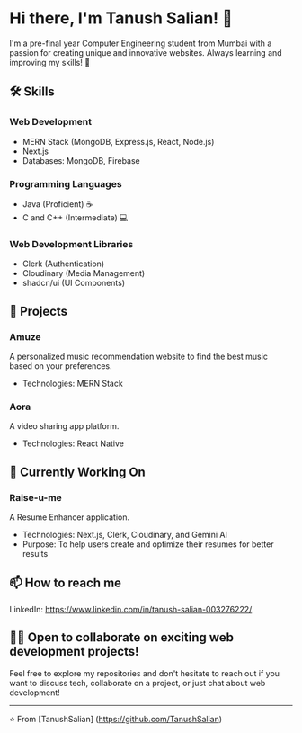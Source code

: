 # Hi there, I'm Tanush Salian! 👋

I'm a pre-final year Computer Engineering student from Mumbai with a passion for creating unique and innovative websites. Always learning and improving my skills! 🚀

## 🛠️ Skills

### Web Development
- MERN Stack (MongoDB, Express.js, React, Node.js)
- Next.js
- Databases: MongoDB, Firebase

### Programming Languages
- Java (Proficient) ☕
- C and C++ (Intermediate) 💻

### Web Development Libraries
- Clerk (Authentication)
- Cloudinary (Media Management)
- shadcn/ui (UI Components)

## 🚀 Projects

### Amuze
A personalized music recommendation website to find the best music based on your preferences.
- Technologies: MERN Stack

### Aora
A video sharing app platform.
- Technologies: React Native

## 🔨 Currently Working On

### Raise-u-me
A Resume Enhancer application.
- Technologies: Next.js, Clerk, Cloudinary, and Gemini AI
- Purpose: To help users create and optimize their resumes for better results

## 📫 How to reach me
LinkedIn: https://www.linkedin.com/in/tanush-salian-003276222/

## 👨‍💻 Open to collaborate on exciting web development projects!

Feel free to explore my repositories and don't hesitate to reach out if you want to discuss tech, collaborate on a project, or just chat about web development!

---
⭐️ From [TanushSalian] (https://github.com/TanushSalian)
